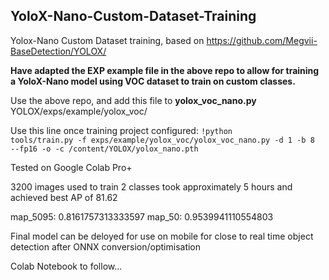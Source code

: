<h2>YoloX-Nano-Custom-Dataset-Training</h2>

Yolox-Nano Custom Dataset training, based on https://github.com/Megvii-BaseDetection/YOLOX/

<strong>Have adapted the EXP example file in the above repo to allow for training a YoloX-Nano model using VOC dataset to train on custom classes.</strong>

Use the above repo, and add this file to <strong>yolox_voc_nano.py</strong>  YOLOX/exps/example/yolox_voc/    


Use this line once training project configured:
<code>!python tools/train.py -f exps/example/yolox_voc/yolox_voc_nano.py -d 1 -b 8 --fp16 -o -c /content/YOLOX/yolox_nano.pth</code>

Tested on Google Colab Pro+

3200 images used to train 2 classes took approximately 5 hours and achieved best AP of 81.62 

map_5095: 0.8161757313333597
map_50: 0.9539941110554803




Final model can be deloyed for use on mobile for close to real time object detection after ONNX conversion/optimisation



Colab Notebook to follow...
